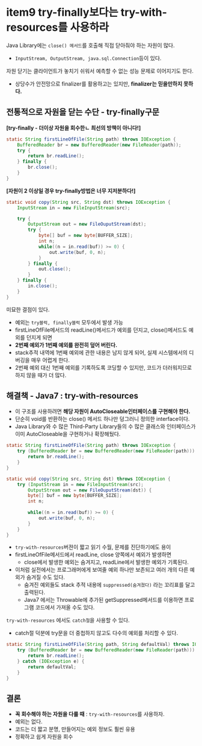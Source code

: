 # item9 try-finally보다는 try-with-resources를 사용하라

Java Library에는 `close() 메서드`를 호출해 직접 닫아줘야 하는 자원이 많다.
- `InputStream, OutputStream, java.sql.Connection`등이 있다.

자원 닫기는 클라이언트가 놓치기 쉬워서 예측할 수 없는 성능 문제로 이어지기도 한다.
- 상당수가 안전망으로 finalizer를 활용하고는 있지만, **finalizer는 믿을만하지 못하다.**

## 전통적으로 자원을 닫는 수단 - try-finally구문

**[try-finally - 더이상 자원을 회수한ㄴ 최선의 방책이 아니다!]**

```java
static String firstLineOfFile(String path) throws IOException {
    BufferedReader br = new BufferedReader(new FileReader(path));
    try {
        return br.readLine();
    } finally {
        br.close();
    }
}
```

**[자원이 2 이상일 경우 try-finally방법은 너무 지저분하다!]**

```java
static void copy(String src, String dst) throws IOException {
    InputStream in = new FileInputStream(src);

    try {
        OutputStream out = new FileOuputStream(dst);
        try {
            byte[] buf = new byte[BUFFER_SIZE];
            int n;
            while((n = in.read(buf)) >= 0) {
                out.write(buf, 0, n);
            }
        } finally {
            out.close();
        }
    } finally {
        in.close();
    }
}
```

미묘한 결점이 있다.
- 예외는 `try블럭, finally블럭` 모두에서 발생 가능
- firstLineOfFile메서드의 readLine()메서드가 예외를 던지고, close()메서드도 예외를 던지게 되면
- **2번째 예외가 1번째 예외를 완전히 덮어 버린다.**
- stack추적 내역에 1번째 예외에 관한 내용은 남지 않게 되어, 실제 시스템에서의 디버깅을 매우 어렵게 한다.
- 2번째 예외 대신 1번째 예외를 기록하도록 코딩할 수 있지만, 코드가 더러워지므로 하지 않을 때가 더 많다.

## 해결책 - Java7 : try-with-resources

- 이 구조를 사용하려면 **해당 자원이 AutoCloseable인터페이스를 구현해야 한다.**
- 단순히 void를 반환하는 close() 메서드 하나만 덩그러니 정의한 interface이다.
- Java Library와 수 많은 Third-Party Library들의 수 많은 클래스와 인터페이스가 이미 AutoCloseable을 구현하거나 확장해뒀다.

```java
static String firstLineOfFile(String path) throws IOException {
    try (BufferedReader br = new BufferedReader(new FileReader(path))) {
        return br.readLine();
    }
}
```

```java
static void copy(String src, String dst) throws IOException {
    try (InputStream in = new FileInputStream(src); 
        OutputStream out = new FileOuputStream(dst)) {
        byte[] buf = new byte[BUFFER_SIZE];
        int n;
        
        while((n = in.read(buf)) >= 0) {
            out.write(buf, 0, n);
        }
    }
}
```

- `try-with-resources`버젼이 짧고 읽기 수월, 문제를 진단하기에도 용이
- firstLineOfFile메서드에서 readLine, close 양쪽에서 예외가 발생하면
  - close에서 발생한 예외는 숨겨지고, readLine에서 발생한 예외가 기록된다.
- 이처럼 실전에서는 프로그래머에게 보여줄 예외 하나만 보존되고 여러 개의 다른 예외가 숨겨질 수도 있다.
  - 숨겨진 예외들도 stack 추적 내용에 `suppressed(숨겨졌다)` 라는 꼬리표를 달고 출력된다.
  - Java7 에서는 Throwable에 추가된 getSuppressed메서드를 이용하면 프로그램 코드에서 가져올 수도 있다.

`try-with-resources` 에서도 `catch절`을 사용할 수 있다.
- catch절 덕분에 try문을 더 중첩하지 않고도 다수의 예외를 처리할 수 있다.

```java
static String firstLineOfFile(String path, String defaultVal) throws IOException {
    try (BufferedReader br = new BufferedReader(new FileReader(path))) {
        return br.readLine();
    } catch (IOException e) {
        return defaultVal;
    }
}
```

## 결론
- **꼭 회수해야 하는 자원을 다룰 때** : `try-with-resources`를 사용하자.
- 예외는 없다.
- 코드는 더 짧고 분명, 만들어지는 예외 정보도 훨씬 유용
- 정확하고 쉽게 자원을 회수
